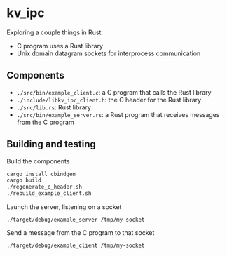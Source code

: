 # kv_ipc

Exploring a couple things in Rust:
- C program uses a Rust library
- Unix domain datagram sockets for interprocess communication

## Components
- `./src/bin/example_client.c`: a C program that calls the Rust library
- `./include/libkv_ipc_client.h`: the C header for the Rust library
- `./src/lib.rs`: Rust library
- `./src/bin/example_server.rs`: a Rust program that receives messages from the C program

## Building and testing
Build the components
```sh
cargo install cbindgen
cargo build
./regenerate_c_header.sh
./rebuild_example_client.sh
```

Launch the server, listening on a socket
```
./target/debug/example_server /tmp/my-socket
```

Send a message from the C program to that socket
```
./target/debug/example_client /tmp/my-socket
```

